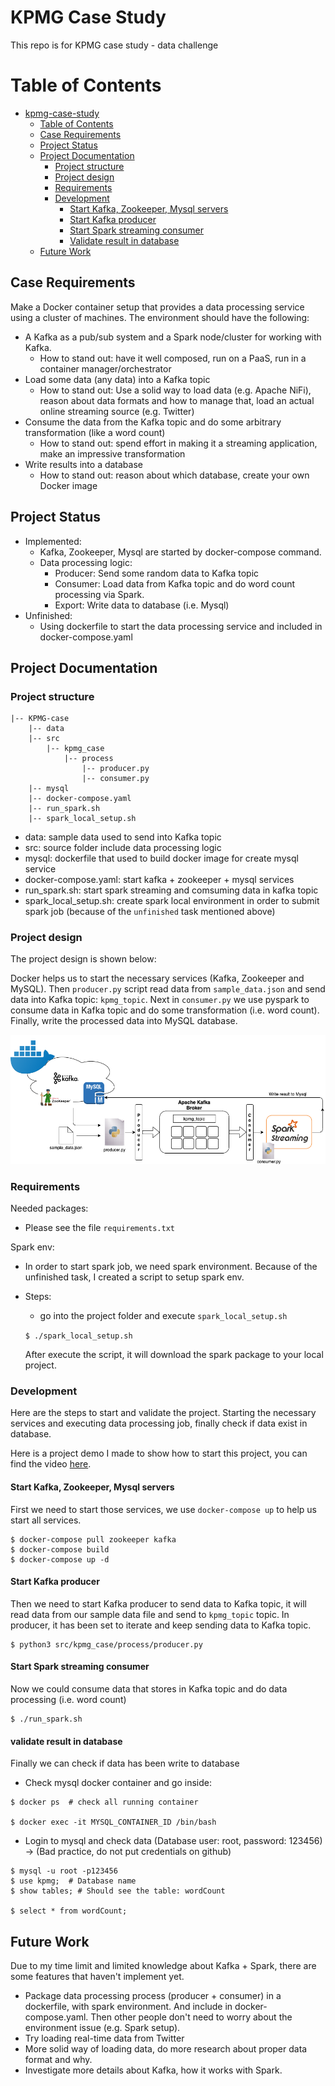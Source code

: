 # KPMG Case Study

This repo is for KPMG case study - data challenge

Table of Contents
=================

   * [kpmg-case-study](#kpmg-case-study)
      * [Table of Contents](#table-of-contents)
      * [Case Requirements](#case-requirements)
      * [Project Status](#project-status)
      * [Project Documentation](#project-documentation)
         * [Project structure](#project-structure)
         * [Project design](#project-design)
         * [Requirements](#requirements)
         * [Development](#development)
            * [Start Kafka, Zookeeper, Mysql servers](#experiment)
            * [Start Kafka producer](#start-kafka-producer)
            * [Start Spark streaming consumer](#start-spark-streaming-consumer)
            * [Validate result in database](#validate-result-in-database)
      * [Future Work](#future-work)
      
      
## Case Requirements
Make a Docker container setup that provides a data processing service using a cluster of machines. The environment should have the following:
 
- A Kafka as a pub/sub system and a Spark node/cluster for working with Kafka. 
  - How to stand out: have it well composed, run on a PaaS, run in a container manager/orchestrator
- Load some data (any data) into a Kafka topic 
  - How to stand out: Use a solid way to load data (e.g. Apache NiFi), reason about data formats and how to manage that, load an actual online streaming source (e.g. Twitter)
- Consume the data from the Kafka topic and do some arbitrary transformation (like a word count)
  - How to stand out: spend effort in making it a streaming application, make an impressive transformation
- Write results into a database
  - How to stand out: reason about which database, create your own Docker image
  
## Project Status
- Implemented:
  - Kafka, Zookeeper, Mysql are started by docker-compose command.
  - Data processing logic:
    - Producer: Send some random data to Kafka topic
    - Consumer: Load data from Kafka topic and do word count processing via Spark.
    - Export: Write data to database (i.e. Mysql)
- Unfinished:
  - Using dockerfile to start the data processing service and included in docker-compose.yaml
  
## Project Documentation 

### Project structure

```
|-- KPMG-case
    |-- data
    |-- src
        |-- kpmg_case
            |-- process
                |-- producer.py
                |-- consumer.py
    |-- mysql
    |-- docker-compose.yaml
    |-- run_spark.sh
    |-- spark_local_setup.sh
```

- data: sample data used to send into Kafka topic
- src: source folder include data processing logic
- mysql: dockerfile that used to build docker image for create mysql service
- docker-compose.yaml: start kafka + zookeeper + mysql services
- run_spark.sh: start spark streaming and comsuming data in kafka topic
- spark_local_setup.sh: create spark local environment in order to submit spark job (because of the 
`unfinished` task mentioned above)

### Project design
The project design is shown below: 

Docker helps us to start the necessary services (Kafka, Zookeeper and MySQL).
Then `producer.py` script read data from `sample_data.json` and send data into Kafka topic: `kpmg_topic`.
Next in `consumer.py` we use pyspark to consume data in Kafka topic and do some transformation (i.e. word count).
Finally, write the processed data into MySQL database.

![alt text](./data/KPMG_case.png?raw=true)
### Requirements

Needed packages:
- Please see the file `requirements.txt`

Spark env:
- In order to start spark job, we need spark environment. Because of the unfinished task, I created a script
to setup spark env.
- Steps:
  - go into the project folder and execute `spark_local_setup.sh`
  
  ``$ ./spark_local_setup.sh``
  
  After execute the script, it will download the spark package to your local project. 
  
### Development
Here are the steps to start and validate the project. Starting the necessary services and executing data processing job, finally check 
if data exist in database.

Here is a project demo I made to show how to start this project, you can find the video [here](https://drive.google.com/file/d/1kex62GmdBnY_ThdBs7Xg-QAC7-Js6kvn/view?usp=sharing). 


#### Start Kafka, Zookeeper, Mysql servers
First we need to start those services, we use `docker-compose up` to help us start all services.

```shell script
$ docker-compose pull zookeeper kafka
$ docker-compose build
$ docker-compose up -d
```

#### Start Kafka producer
Then we need to start Kafka producer to send data to Kafka topic, it will read data from our sample data
file and send to `kpmg_topic` topic. In producer, it has been set to iterate and keep sending data to Kafka topic. 

```shell script
$ python3 src/kpmg_case/process/producer.py
```

#### Start Spark streaming consumer
Now we could consume data that stores in Kafka topic and do data processing (i.e. word count)

```
$ ./run_spark.sh
```

#### validate result in database
Finally we can check if data has been write to database

- Check mysql docker container and go inside:
```shell script
$ docker ps  # check all running container

$ docker exec -it MYSQL_CONTAINER_ID /bin/bash
```

- Login to mysql and check data (Database user: root, password: 123456) -> (Bad practice, do not put credentials on github)
```shell script
$ mysql -u root -p123456
$ use kpmg;  # Database name
$ show tables; # Should see the table: wordCount

$ select * from wordCount;
```


## Future Work
Due to my time limit and limited knowledge about Kafka + Spark, there are some features that haven't implement yet.

- Package data processing process (producer + consumer) in a dockerfile, with spark environment. And include 
in docker-compose.yaml. Then other people don't need to worry about the environment issue (e.g. Spark setup).
- Try loading real-time data from Twitter
- More solid way of loading data, do more research about proper data format and why.
- Investigate more details about Kafka, how it works with Spark.
